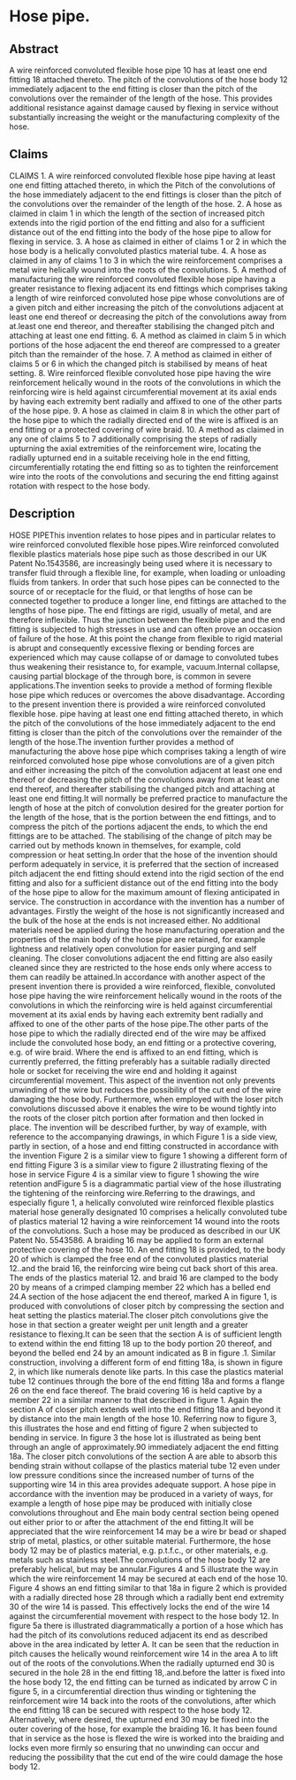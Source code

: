 # Hose pipe.

## Abstract
A wire reinforced convoluted flexible hose pipe 10 has at least one end fitting 18 attached thereto. The pitch of the convolutions of the hose body 12 immediately adjacent to the end fitting is closer than the pitch of the convolutions over the remainder of the length of the hose. This provides additional resistance against damage caused by flexing in service without substantially increasing the weight or the manufacturing complexity of the hose.

## Claims
CLAIMS 1. A wire reinforced convoluted flexible hose pipe having at least one end fitting attached thereto, in which the Pitch of the convolutions of the hose immediately adjacent to the end fittings is closer than the pitch of the convolutions over the remainder of the length of the hose. 2. A hose as claimed in claim 1 in which the length of the section of increased pitch extends into the rigid portion of the end fitting and also for a sufficient distance out of the end fitting into the body of the hose pipe to allow for flexing in service. 3. A hose as claimed in either of claims 1 or 2 in which the hose body is a helically convoluted plastics material tube. 4. A hose as claimed in any of claims 1 to 3 in which the wire reinforcement comprises a metal wire helically wound into the roots of the convolutions. 5. A method of manufacturing the wire reinforced convoluted flexible hose pipe having a greater resistance to flexing adjacent its end fittings which comprises taking a length of wire reinforced convoluted hose pipe whose convolutions are of a given pitch and either increasing the pitch of the convolutions adjacent at least one end thereof or decreasing the pitch of the convolutions away from at.least one end thereor, and thereafter stabilising the changed pitch and attaching at least one end fitting. 6. A method as claimed in claim 5 in which portions of the hose adjacent the end thereof are compressed to a greater pitch than the remainder of the hose. 7. A method as claimed in either of claims 5 or 6 in which the changed pitch is stabilised by means of heat setting. 8. Wire reinforced flexible convoluted hose pipe having the wire reinforcement helically wound in the roots of the convolutions in which the reinforcing wire is held against circumferential movement at its axial ends by having each extremity bent radially and affixed to one of the other parts of the hose pipe. 9. A hose as claimed in claim 8 in which the other part of the hose pipe to which the radially directed end of the wire is affixed is an end fitting or a protected covering of wire braid. 10. A method as claimed in any one of claims 5 to 7 additionally comprising the steps of radially upturning the axial extremities of the reinforcement wire, locating the radially upturned end in a suitable receiving hole in the end fitting, circumferentially rotating the end fitting so as to tighten the reinforcement wire into the roots of the convolutions and securing the end fitting against rotation with respect to the hose body.

## Description
HOSE PIPEThis invention relates to hose pipes and in particular relates to wire reinforced convoluted flexible hose pipes.Wire reinforced convoluted flexible plastics materials hose pipe such as those described in our UK Patent No.1543586, are increasingly being used where it is necessary to transfer fluid through a flexible line, for example, when loading or unloading fluids from tankers. In order that such hose pipes can be connected to the source of or receptacle for the fluid, or that lengths of hose can be connected together to produce a longer line, end fittings are attached to the lengths of hose pipe. The end fittings are rigid, usually of metal, and are therefore inflexible. Thus the junction between the flexible pipe and the end fitting is subjected to high stresses in use and can often prove an occasion of failure of the hose. At this point the change from flexible to rigid material is abrupt and consequently excessive flexing or bending forces are experienced which may cause collapse of or damage to convoluted tubes thus weakening their resistance to, for example, vacuum.Internal collapse, causing partial blockage of the through bore, is common in severe applications.The invention seeks to provide a method of forming flexible hose pipe which reduces or overcomes the above disadvantage. According to the present invention there is provided a wire reinforced convoluted flexible hose. pipe having at least one end fitting attached thereto, in which the pitch of the convolutions of the hose immediately adjacent to the end fitting is closer than the pitch of the convolutions over the remainder of the length of the hose.The invention further provides a method of manufacturing the above hose pipe which comprises taking a length of wire reinforced convoluted hose pipe whose convolutions are of a given pitch and either increasing the pitch of the convolution adjacent at least one end thereof or decreasing the pitch of the convolutions away from at least one end thereof, and thereafter stabilising the changed pitch and attaching at least one end fitting.It will normally be preferred practice to manufacture the length of hose at the pitch of convolution desired for the greater portion for the length of the hose, that is the portion between the end fittings, and to compress the pitch of the portions adjacent the ends, to which the end fittings are to be attached. The stabilising of the change of pitch may be carried out by methods known in themselves, for example, cold compression or heat setting.In order that the hose of the invention should perform adequately in service, it is preferred that the section of increased pitch adjacent the end fitting should extend into the rigid section of the end fitting and also for a sufficient distance out of the end fitting into the body of the hose pipe to allow for the maximum amount of flexing anticipated in service. The construction in accordance with the invention has a number of advantages. Firstly the weight of the hose is not significantly increased and the bulk of the hose at the ends is not increased either. No additional materials need be applied during the hose manufacturing operation and the properties of the main body of the hose pipe are retained, for example lightness and relatively open convolution for easier purging and self cleaning. The closer convolutions adjacent the end fitting are also easily cleaned since they are restricted to the hose ends only where access to them can readily be attained.In accordance with another aspect of the present invention there is provided a wire reinforced, flexible, convoluted hose pipe having the wire reinforcement helically wound in the roots of the convolutions in which the reinforcing wire is held against circumferential movement at its axial ends by having each extremity bent radially and affixed to one of the other parts of the hose pipe.The other parts of the hose pipe to which the radially directed end of the wire may be affixed include the convoluted hose body, an end fitting or a protective covering, e.g. of wire braid. Where the end is affixed to an end fitting, which is currently preferred, the fitting preferably has a suitable radially directed hole or socket for receiving the wire end and holding it against circumferential movement. This aspect of the invention not only prevents unwinding of the wire but reduces the possibility of the cut end of the wire damaging the hose body. Furthermore, when employed with the loser pitch convolutions discussed above it enables the wire to be wound tightly into the roots of the closer pitch portion after formation and then locked in place. The invention will be described further, by way of example, with reference to the accompanying drawings, in which Figure 1 is a side view, partly in section, of a hose and end fitting constructed in accordance with the invention Figure 2 is a similar view to figure 1 showing a different form of end fitting Figure 3 is a similar view to figure 2 illustrating flexing of the hose in service Figure 4 is a similar view to figure 1 showing the wire retention andFigure 5 is a diagrammatic partial view of the hose illustrating the tightening of the reinforcing wire.Referring to the drawings, and especially figure 1, a helically convoluted wire reinforced flexible plastics material hose generally designated 10 comprises a helically convoluted tube of plastics material 12 having a wire reinforcement 14 wound into the roots of the convolutions. Such a hose may be produced as described in our UK Patent No. 5543586. A braiding 16 may be applied to form an external protective covering of the hose 10. An end fitting 18 is provided, to the body 20 of which is clamped the free end of the convoluted plastics material 12..and the braid 16, the reinforcing wire being cut back short of this area. The ends of the plastics material 12. and braid 16 are clamped to the body 20 by means of a crimped clamping member 22 which has a belled end 24.A section of the hose adjacent the end thereof, marked A in figure 1, is produced with convolutions of closer pitch by compressing the section and heat setting the plastics material.The closer pitch convolutions give the hose in that section a greater weight per unit length and a greater resistance to flexing.It can be seen that the section A is of sufficient length to extend within the end fitting 18 up to the body portion 20 thereof, and beyond the belled end 24 by an amount indicated as B in figure .1. Similar construction, involving a different form of end fitting 18a, is shown in figure 2, in which like numerals denote like parts. In this case the plastics material tube 12 continues through the bore of the end fitting 18a and forms a flange 26 on the end face thereof. The braid covering 16 is held captive by a member 22 in a similar manner to that described in figure 1. Again the section A of closer pitch extends well into the end fitting 18a and beyond it by distance into the main length of the hose 10. Referring now to figure 3, this illustrates the hose and end fitting of figure 2 when subjected to bending in service. In figure 3 the hose lot is illustrated as being bent through an angle of approximately.90 immediately adjacent the end fitting 18a. The closer pitch convolutions of the section A are able to absorb this bending strain without collapse of the plastics material tube 12 even under low pressure conditions since the increased number of turns of the supporting wire 14 in this area provides adequate support. A hose pipe in accordance with the invention may be produced in a variety of ways, for example a length of hose pipe may be produced with initially close convolutions throughout and Ehe main body central section being opened out either prior to or after the attachment of the end fitting.It will be appreciated that the wire reinforcement 14 may be a wire br bead or shaped strip of metal, plastics, or other suitable material. Furthermore, the hose body 12 may be of plastics material, e.g. p.t.f.c., or other materials, e.g. metals such as stainless steel.The convolutions of the hose body 12 are preferably helical, but may be annular.Figures 4 and 5 illustrate the way.in which the wire reinforcement 14 may be secured at each end of the hose 10. Figure 4 shows an end fitting similar to that 18a in figure 2 which is provided with a radially directed hose 28 through which a radially bent end extremity 30 of the wire 14 is passed. This effectively locks the end of the wire 14 against the circumferential movement with respect to the hose body 12. In figure 5a there is illustrated diagrammatically a portion of a hose which has had the pitch of its convolutions reduced adjacent its end as described above in the area indicated by letter A. It can be seen that the reduction in pitch causes the helically wound reinforcement wire 14 in the area A to lift out of the roots of the convolutions.When the radially upturned end 30 is secured in the hole 28 in the end fitting 18,.and.before the latter is fixed into the hose body 12, the end fitting can be turned as indicated by arrow C in figure 5, in a circumferential direction thus winding or tightening the reinforcement wire 14 back into the roots of the convolutions, after which the end fitting 18 can be secured with respect to the hose body 12. Alternatively, where desired, the upturned end 30 may be fixed into the outer covering of the hose, for example the braiding 16. It has been found that in service as the hose is flexed the wire is worked into the braiding and locks even more firmly so ensuring that no unwinding can occur and reducing the possibility that the cut end of the wire could damage the hose body 12.